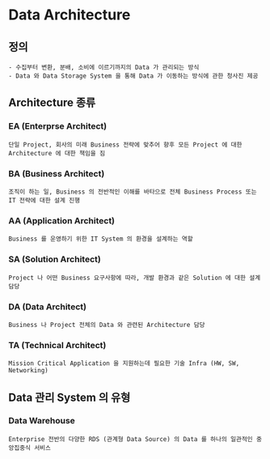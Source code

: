 # Data Architecture

## 정의
    - 수집부터 변환, 분배, 소비에 이르기까지의 Data 가 관리되는 방식
    - Data 와 Data Storage System 을 통해 Data 가 이동하는 방식에 관한 청사진 제공
    
## Architecture 종류

### EA (Enterprse Architect)
    단일 Project, 회사의 미래 Business 전략에 맞추어 향후 모든 Project 에 대한 Architecture 에 대한 책임을 짐
    
### BA (Business Architect)
    조직이 하는 일, Business 의 전반적인 이해를 바타으로 전체 Business Process 또는 IT 전략에 대한 설계 진행
    
### AA (Application Architect)
    Business 를 운영하기 위한 IT System 의 환경을 설계하는 역할
    
### SA (Solution Architect)
    Project 나 어떤 Business 요구사항에 따라, 개발 환경과 같은 Solution 에 대한 설계 담당
    
### DA (Data Architect)
    Business 나 Project 전체의 Data 와 관련된 Architecture 담당

### TA (Technical Architect)
    Mission Critical Application 을 지원하는데 필요한 기술 Infra (HW, SW, Networking)
    
## Data 관리 System 의 유형

### Data Warehouse
    Enterprise 전반의 다양한 RDS (관계형 Data Source) 의 Data 를 하나의 일관적인 중앙집중식 서비스
